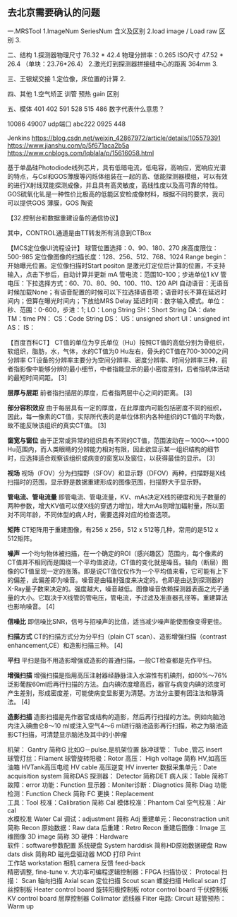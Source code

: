 ## 去北京需要确认的问题
一.MRSTool
1.ImageNum SeriesNum 含义及区别
2.load image / Load raw 区别
3.

二、结构
1.探测器物理尺寸 76.32 * 42.4  物理分辨率：0.265 ISO尺寸 47.52 * 26.4 （单块：23.76*26.4）
2.激光灯到探测器拼接缝中心的距离 364mm 
3.

三、王银斌交接
1.定位像，床位置的计算
2.

四、其他
1.空气矫正  训管  预热  gain 区别


五、模体
401 402 591 528 515 486 数字代表什么意思？




10086 49007 udp端口
abc222 0925 448

Jenkins
https://blog.csdn.net/weixin_42867972/article/details/105579391
https://www.jianshu.com/p/5f671aca2b5a
https://www.cnblogs.com/lqblala/p/15616058.html




基于单晶硅Photodiode线列芯片，具有低暗电流，低电容，高响应，宽响应光谱的特点，与CsI和GOS薄膜等闪烁体组装在一起的高、低能探测器模组，可以有效的进行X射线双能探测成像，并且具有高灵敏度，高线性度以及高可靠的特性。
 GOS硫氧化钆是一种性价比极高的低能区安检成像材料，根据不同的要求，我司可以提供GOS 薄膜，GOS 陶瓷 
	


【32.控制台和数据重建设备的通信协议】

其中，CONTROL通道是由TT转发所有消息到CTBox


【MCS定位像UI流程设计】
球管位置选择：0、90、180、270
床高度限位：500-985
定位像图像的扫描长度：128、256、512、768、1024
Range begin：开始曝光位置。定位像扫描时Start positon 是激光灯定位后计算的位置，不支持输入，点击下参后，自动计算并更新
mA 管电流：范围10-100；步进单位1
kV 管电压：下拉选择方式：60、70、80、90、100、110、120
API 自动语音：无语音时候加载None；有语音配置的时候可以下拉选择语音项；语音时长不算在延迟时间内；但算在曝光时间内；下放给MRS
Delay 延迟时间：数字输入模式。单位：秒、范围：0-600，步进：1;
LO：Long String SH：Short String DA：date TM：time PN： CS：Code String DS： US：unsigned short UI：unsigned int AS： IS： 

【百度百科CT】
CT值的单位为亨氏单位（Hu）按照CT值的高低分别为骨组织，软组织，脂肪，水，气体，水的CT值为0 Hu左右，骨头的CT值在700-3000之间
分辨率
CT设备的分辨率主要分为空间分辨率、密度分辨率、时间分辨率三种，前者指影像中能够分辨的最小细节，中者指能显示的最小密度差别，后者指机体活动的最短时间间距。 [3] 


**层厚与层距**
前者指扫描层的厚度，后者指两层中心之间的距离。 [3] 


**部分容积效应**
由于每层具有一定的厚度，在此厚度内可能包括密度不同的组织，因此，每一像素的CT值，实际所代表的是单位体积内各种组织的CT值的平均数，故不能反映该组织的真实CT值。 [3] 


**窗宽与窗位**
由于正常或异常的组织具有不同的CT值，范围波动在－1000～+1000 Hu范围内，而人类眼睛的分辨能力相对有限，因此欲显示某一组织结构的细节时，应选择适合观察该组织或病变的窗宽以及窗位，以获得最佳的显示。 [3] 


**视场**
视场（FOV）分为扫描野（SFOV）和显示野（DFOV）两种，扫描野是X线扫描时的范围，显示野是数据重建形成的图像范围，扫描野大于显示野。


**管电流、管电流量**
即管电流、管电流量，KV、mAs决定X线的硬度和光子数量的两种参数，增大KV值可以使X线的穿透力增加，增大mAs则增加辐射量，所以面对不同年龄，不同体型的病人时，需要选择对应的检查选项。


**矩阵**
CT矩阵用于重建图像，有256 x 256，512 x 512等几种，常用的是512 x 512矩阵。


**噪声**
一个均匀物体被扫描，在一个确定的ROI（感兴趣区）范围内，每个像素的CT值并不相同而是围绕一个平均值波动，CT值的变化就是噪音。轴向（断层）图像的CT值呈现一定的涨落。即是说CT值仅仅作为一个平均值来看，它可能有上下的偏差，此偏差即为噪音。噪音是由辐射强度来决定的。也即是由达到探测器的X-Ray量子数来决定的。强度越大，噪音越低。图像噪音依赖探测器表面之光子通量的大小。它取决于X线管的管电压，管电流，予过滤及准直器孔径等。重建算法也影响噪音。 [4] 


**信噪比**
即信噪比SNR，信号与招噪声的比值，适当减少噪声能使图像变得更佳。


**扫描方式**
CT的扫描方式分为分平扫（plain CT scan）、造影增强扫描（contrast enhancement,CE）和造影扫描三种。 [4] 


**平扫**
平扫是指不用造影增强或造影的普通扫描，一般CT检查都是先作平扫。


**增强扫描**
增强扫描是指用高压注射器经静脉注入水溶性有机碘剂，如60%～76%泛影葡胺60ml后再行扫描的方法。血内碘浓度增高后，器官与病变内碘的浓度可产生差别，形成密度差，可能使病变显影更为清楚。方法分主要有团注法和静滴法。 [4] 


**造影扫描**
造影扫描是先作器官或结构的造影，然后再行扫描的方法。例如向脑池内注入碘曲仑8～10 ml或注入空气4～6 ml进行脑池造影再行扫描，称之为脑池造影CT扫描，可清楚显示脑池及其中的小肿瘤

机架：   Gantry   简称G 比如G－pulse.是机架位置
脉冲球管：   Tube ,管芯 insert
球管灯丝：Filament
球管旋转阳极：Rotor
高压：   High voltage 简称 HV,如高压油箱 HVTank高压电缆 HV cable 高压逆变 HV inverter
数据采集单元：Date acquisition  system 简称DAS
探测器： Detector         简称DET
病人床：Table               简称T
故障：error
功能：Function
显示器：Moniter诊断：Diagnotics          简称 Diag
功能检测：Function Check    简称 FC
更换：Replacement      
工具：Tool
校准：Calibration    简称 Cal
模体校准：Phantom Cal
空气校准：Air cal     
水模校准 Water Cal
调试：adjustment  简称 Adj
重建单元：Reconstraction  unit   简称 Recon
原始数据：Raw data
后重建：Retro Recon
重建后图像：Image
三维图像 3D image 简称 3D
硬件：Hardware   
软件：software参数配置
系统硬盘 System harddisk            简称HD原始数据硬盘 Raw dats disk         简称RD
磁光盘驱动器  MOD
打印 Print             
工作站       workstation
相机 camera
反馈                feed-back   
精密调整,      fine-tune v.
大功率可编程逻辑控制器：FPGA
扫描协议：        Protocal
扫描：                Scan
轴向扫描            Axial scan
定位扫描            Scout scan
螺旋扫描            Helical scan
灯丝控制板        Heater control board
旋转阳极控制板 rotor control board
千伏控制板        KV control board
层厚控制器        Collimator
滤线器                  Fliter
电路:                   Circuit
球管预热：        Warm up






